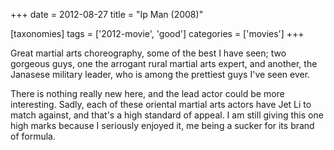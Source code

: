 +++
date = 2012-08-27
title = "Ip Man (2008)"

[taxonomies]
tags = ['2012-movie', 'good']
categories = ['movies']
+++

Great martial arts choreography, some of the best I have seen; two
gorgeous guys, one the arrogant rural martial arts expert, and another,
the Janasese military leader, who is among the prettiest guys I've seen
ever.

There is nothing really new here, and the lead actor could be more
interesting. Sadly, each of these oriental martial arts actors have Jet
Li to match against, and that's a high standard of appeal. I am still
giving this one high marks because I seriously enjoyed it, me being a
sucker for its brand of formula.
